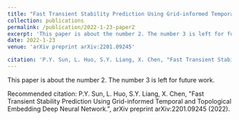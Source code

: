 ```yaml
---
title: "Fast Transient Stability Prediction Using Grid-informed Temporal and Topological Embedding Deep Neural Network"
collection: publications
permalink: /publication/2022-1-23-paper2
excerpt: 'This paper is about the number 2. The number 3 is left for future work.'
date: 2022-1-23
venue: 'arXiv preprint arXiv:2201.09245'

citation: 'P.Y. Sun, L. Huo, S.Y. Liang, X. Chen, "Fast Transient Stability Prediction Using Grid-informed Temporal and Topological Embedding Deep Neural Network.", arXiv preprint arXiv:2201.09245 (2022).'
---
```

This paper is about the number 2. The number 3 is left for future work.


Recommended citation: P.Y. Sun, L. Huo, S.Y. Liang, X. Chen, "Fast Transient Stability Prediction Using Grid-informed Temporal and Topological Embedding Deep Neural Network.", arXiv preprint arXiv:2201.09245 (2022).
